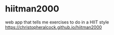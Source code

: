 # hiitman2000
web app that tells me exercises to do in a HIIT style
https://christopheralcock.github.io/hiitman2000
